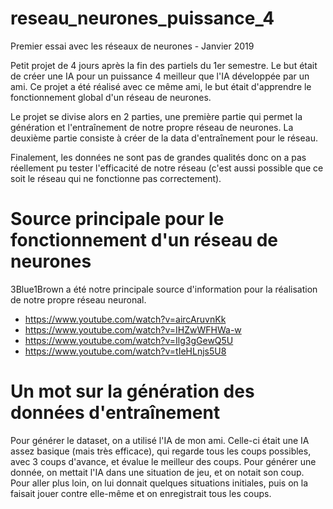 # reseau_neurones_puissance_4
Premier essai avec les réseaux de neurones - Janvier 2019

Petit projet de 4 jours après la fin des partiels du 1er semestre.
Le but était de créer une IA pour un puissance 4 meilleur que l'IA développée par un ami. Ce projet a été réalisé avec ce même ami, le but était d'apprendre le fonctionnement global d'un réseau de neurones.

Le projet se divise alors en 2 parties, une première partie qui permet la génération et l'entraînement de notre propre réseau de neurones. La deuxième partie consiste à créer de la data d'entraînement pour le réseau.

Finalement, les données ne sont pas de grandes qualités donc on a pas réellement pu tester l'efficacité de notre réseau (c'est aussi possible que ce soit le réseau qui ne fonctionne pas correctement).

# Source principale pour le fonctionnement d'un réseau de neurones
3Blue1Brown a été notre principale source d'information pour la réalisation de notre propre réseau neuronal.
  - https://www.youtube.com/watch?v=aircAruvnKk
  - https://www.youtube.com/watch?v=IHZwWFHWa-w
  - https://www.youtube.com/watch?v=Ilg3gGewQ5U
  - https://www.youtube.com/watch?v=tIeHLnjs5U8
  
# Un mot sur la génération des données d'entraînement
Pour générer le dataset, on a utilisé l'IA de mon ami. Celle-ci était une IA assez basique (mais très efficace), qui regarde tous les coups possibles, avec 3 coups d'avance, et évalue le meilleur des coups. Pour générer une donnée, on mettait l'IA dans une situation de jeu, et on notait son coup. Pour aller plus loin, on lui donnait quelques situations initiales, puis on la faisait jouer contre elle-même et on enregistrait tous les coups.
